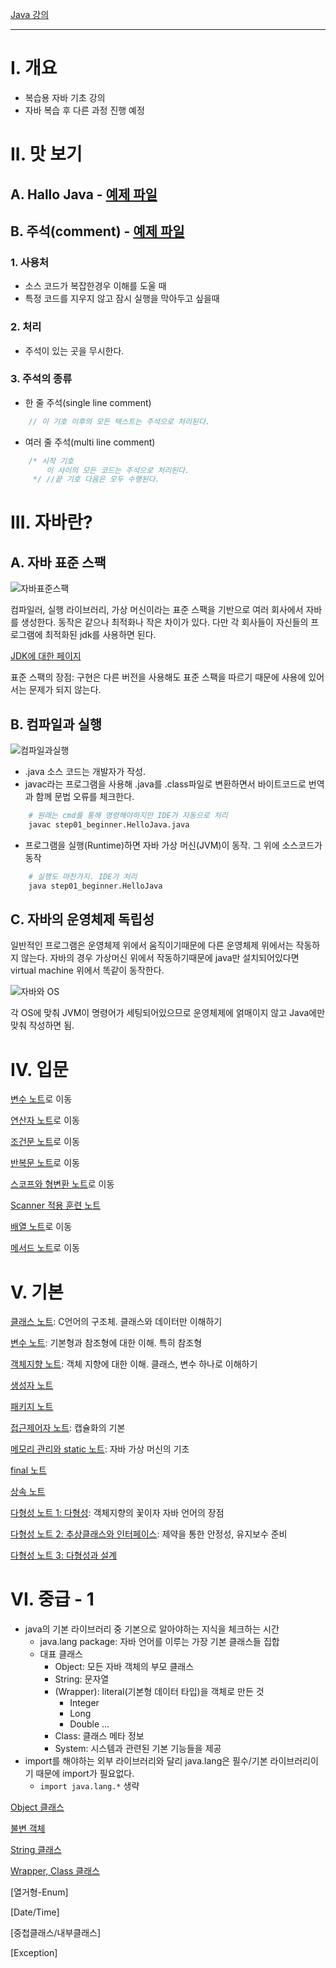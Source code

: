 [Java 강의](https://inf.run/2zsZz)
____
# I. 개요
- 복습용 자바 기초 강의
- 자바 복습 후 다른 과정 진행 예정

# II. 맛 보기
## A. Hallo Java - [예제 파일](../src/step01_beginner/HelloJava.java)
## B. 주석(comment) - [예제 파일](../src/step01_beginner/Comment.java)
### 1. 사용처
- 소스 코드가 복잡한경우 이해를 도울 때
- 특정 코드를 지우지 않고 잠시 실행을 막아두고 싶을때
### 2. 처리 
- 주석이 있는 곳을 무시한다. 
### 3. 주석의 종류
- 한 줄 주석(single line comment)
```java
    // 이 기호 이후의 모든 텍스트는 주석으로 처리된다. 
```
- 여러 줄 주석(multi line comment)
```java
    /* 시작 기호
        이 사이의 모든 코드는 주석으로 처리된다. 
     */ //끝 기호 다음은 모두 수행된다. 
```
# III. 자바란?
## A. 자바 표준 스팩
![자바표준스팩](img/beginner~basic/javaLanguageSpecification.jpg)

컴파일러, 실행 라이브러리, 가상 머신이라는 표준 스팩을 기반으로 여러 회사에서 자바를 생성한다. 
동작은 같으나 최적화나 작은 차이가 있다. 다만 각 회사들이 자신들의 프로그램에 최적화된 jdk를 사용하면 된다. 

[JDK에 대한 페이지](https://whichjdk.com/)

표준 스팩의 장점: 구현은 다른 버전을 사용해도 표준 스팩을 따르기 때문에 사용에 있어서는 문제가 되지 않는다. 

## B. 컴파일과 실행
![컴파일과실행](img/beginner~basic/comfileAndRuntime.jpeg)

- .java 소스 코드는 개발자가 작성.
- javac라는 프로그램을 사용해 .java를 .class파일로 변환하면서 바이트코드로 번역과 함께 문법 오류를 체크한다. 
```dockerfile
    # 원래는 cmd를 통해 명령해야하지만 IDE가 자동으로 처리
    javac step01_beginner.HelloJava.java
```
- 프로그램을 실행(Runtime)하면 자바 가상 머신(JVM)이 동작. 그 위에 소스코드가 동작
```dockerfile
    # 실행도 마찬가지. IDE가 처리
    java step01_beginner.HelloJava
```

## C. 자바의 운영체제 독립성
일반적인 프로그램은 운영체제 위에서 움직이기때문에 다른 운영체제 위에서는 작동하지 않는다.
자바의 경우 가상머신 위에서 작동하기때문에 java만 설치되어있다면 virtual machine 위에서 똑같이 동작한다. 

![자바와 OS](img/beginner~basic/java&OS.jpeg)

각 OS에 맞춰 JVM이 명령어가 세팅되어있으므로 운영체제에 얽매이지 않고 Java에만 맞춰 작성하면 됨.

# IV. 입문
[변수 노트](01beginner/01variable.md)로 이동

[연산자 노트](01beginner/02operater.md)로 이동

[조건문 노트](01beginner/03conditional.md)로 이동

[반복문 노트](01beginner/04loop.md)로 이동

[스코프와 형변환 노트](01beginner/05scope&casting.md)로 이동

[Scanner 적용 훈련 노트](01beginner/06scanner.md)

[배열 노트](01beginner/07Array.md)로 이동

[메서드 노트](01beginner/08Method.md)로 이동

# V. 기본
[클래스 노트](02basic/01class.md): C언어의 구조체. 클래스와 데이터만 이해하기

[변수 노트](02basic/02variable.md): 기본형과 참조형에 대한 이해. 특히 참조형

[객체지향 노트](02basic/03oop.md): 객체 지향에 대한 이해. 클래스, 변수 하나로 이해하기

[생성자 노트](02basic/04constructor.md)

[패키지 노트](02basic/05package.md)

[접근제어자 노트](02basic/06modifier.md): 캡슐화의 기본

[메모리 관리와 static 노트](02basic/07virtualMachine.md): 자바 가상 머신의 기초

[final 노트](02basic/08final.md)

[상속 노트](02basic/09extends.md)

[다형성 노트 1: 다형성](02basic/10-1polymorphism.md): 객체지향의 꽃이자 자바 언어의 장점

[다형성 노트 2: 추상클래스와 인터페이스](02basic/10-2Abstract.md): 제약을 통한 안정성, 유지보수 준비

[다형성 노트 3: 다형성과 설계](02basic/10-3polymorphism&architecture.md)

# VI. 중급 - 1
- java의 기본 라이브러리 중 기본으로 알아야하는 지식을 체크하는 시간
  - java.lang package: 자바 언어를 이루는 가장 기본 클래스들 집합
  - 대표 클래스
    - Object: 모든 자바 객체의 부모 클래스
    - String: 문자열
    - (Wrapper): literal(기본형 데이터 타입)을 객체로 만든 것
      - Integer
      - Long
      - Double ...
    - Class: 클래스 메타 정보
    - System: 시스템과 관련된 기본 기능들을 제공
- import를 해야하는 외부 라이브러리와 달리 java.lang은 필수/기본 라이브러리이기 때문에 import가 필요없다.
  - `import java.lang.*` 생략

[Object 클래스](03middle-1/01ObjectClass.md)

[불변 객체](03middle-1/02Immuatable.md)

[String 클래스](03middle-1/03StringClass.md)

[Wrapper, Class 클래스](03middle-1/04WrapperAndClass_type.md)

[열거형-Enum]

[Date/Time]

[중첩클래스/내부클래스]

[Exception]
